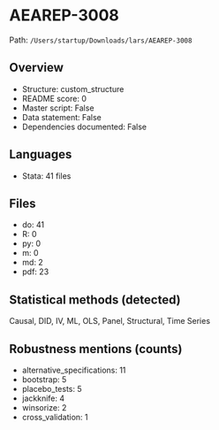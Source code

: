 # AEAREP-3008

Path: `/Users/startup/Downloads/lars/AEAREP-3008`

## Overview
- Structure: custom_structure
- README score: 0
- Master script: False
- Data statement: False
- Dependencies documented: False

## Languages
- Stata: 41 files

## Files
- do: 41
- R: 0
- py: 0
- m: 0
- md: 2
- pdf: 23

## Statistical methods (detected)
Causal, DID, IV, ML, OLS, Panel, Structural, Time Series

## Robustness mentions (counts)
- alternative_specifications: 11
- bootstrap: 5
- placebo_tests: 5
- jackknife: 4
- winsorize: 2
- cross_validation: 1